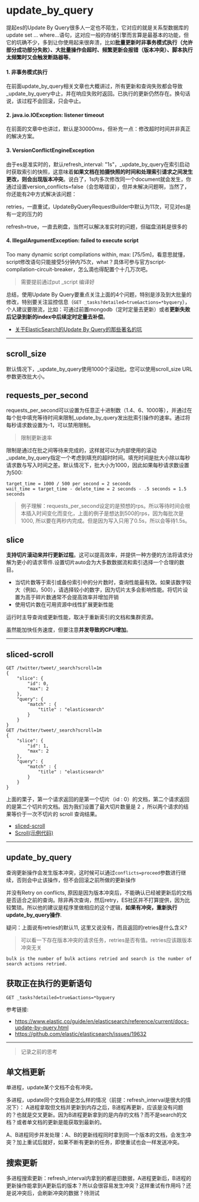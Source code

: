 
# update_by_query

提起es的Update By Query很多人一定也不陌生，它对应的就是关系型数据库的update set ... where...语句，这对应一般的存储引擎而言算是最基本的功能，但它的坑确不少，多到让你使用起来很奔溃，比如**批量更新时非事务模式执行（允许部分成功部分失败）、大批量操作会超时、频繁更新会报错（版本冲突）、脚本执行太频繁时又会触发断路器等**。


#### 1. 非事务模式执行

在前面update_by_query相关文章也大概讲过，所有更新和查询失败都会导致_update_by_query中止，并在响应失败时返回。已执行的更新仍然存在。换句话说，该过程不会回滚，只会中止。

#### 2. java.io.IOException: listener timeout

在前面的文章中也讲过，默认是30000ms，但补充一点：修改超时时间并非真正的解决方案。

#### 3. VersionConflictEngineException

由于es是准实时的，默认refresh_interval: "1s"，_update_by_query在索引启动时获取索引的快照，这意味着**如果文档在拍摄快照的时间和处理索引请求之间发生更改，则会出现版本冲突**。说白了，1s内多次修改同一个document就会发生，你通过设置version_conflicts=false（会忽略错误），但并未解决问题啊，当然了，你还能有2中方式解决该问题：

retries，一直重试，UpdateByQueryRequestBuilder中默认为11次，可见对es是有一定的压力的

refresh=true，一直去刷盘，当然可以解决准实时的问题，但磁盘消耗是很多的
#### 4. IllegalArgumentException: failed to execute script

Too many dynamic script compilations within, max: [75/5m]，看意思就懂，script修改语句只能接受5分钟内75次，what？具体可参与官方script-compilation-circuit-breaker，怎么滴也得配置个十几万次吧。
> 需要提前通过put _script 编译好

总结，使用Update By Query要重点关注上面的4个问题，特别是涉及到大批量的修改，特别要关注监控信息（`GET _tasks?detailed=true&actions=*byquery`），个人建议要限流，比如：可通过前置mongodb（定时定量去更新）或者**更新失败后记录到新的index中后续定时定量去补偿**。

- [关于ElasticSearch的Update By Query的那些著名的坑](https://blog.csdn.net/alex_xfboy/article/details/99715217)


---
## scroll_size

默认情况下，_update_by_query使用1000个滚动批。您可以使用scroll_size URL参数更改批大小。

## requests_per_second
requests_per_second可以设置为任意正十进制数（1.4、6、1000等），并通过在每个批中填充等待时间来限制_update_by_query发出批索引操作的速率。通过将每秒请求数设置为-1，可以禁用限制。
> 限制更新速率

限制是通过在批之间等待来完成的，这样就可以为内部使用的滚动_update_by_query指定一个考虑到填充的超时时间。填充时间是批大小除以每秒请求数与写入时间之差。默认情况下，批大小为1000，因此如果每秒请求数设置为500:

```
target_time = 1000 / 500 per second = 2 seconds
wait_time = target_time - delete_time = 2 seconds - .5 seconds = 1.5 seconds
```
> 例子理解：requests_per_second设定的是预想的rps。所以等待时间会根本插入时间变化而变化，上面的例子是想达到500的rps，因为每批次是1000, 所以要在两秒内完成。但是因为写入只用了0.5s，所以会等待1.5s。

## slice
**支持切片滚动来并行更新过程**。这可以提高效率，并提供一种方便的方法将请求分解为更小的请求零件.设置切片auto会为大多数数据流和索引选择一个合理的数目。

- 当切片数等于索引或备份索引中的分片数时，查询性能最有效。如果该数字较大（例如，500），请选择较小的数字，因为切片太多会影响性能。将切片设置为高于碎片数通常不会提高效率并增加开销
- 使用切片数在可用资源中线性扩展更新性能

运行时主导查询或更新性能，取决于重新索引的文档和集群资源。

虽然能加快任务速度，但要注意**并发导致的CPU增加**。

---
## sliced-scroll

```shell script
GET /twitter/tweet/_search?scroll=1m
{
    "slice": {
        "id": 0,
        "max": 2
    },
    "query": {
        "match" : {
            "title" : "elasticsearch"
        }
    }
}
GET /twitter/tweet/_search?scroll=1m
{
    "slice": {
        "id": 1,
        "max": 2
    },
    "query": {
        "match" : {
            "title" : "elasticsearch"
        }
    }
}
```

上面的栗子，第一个请求返回的是第一个切片（id : 0）的文档，第二个请求返回的是第二个切片的文档。因为我们设置了最大切片数量是 2 ，所以两个请求的结果等价于一次不切片的 scroll 查询结果。


- [sliced-scroll](https://www.elastic.co/guide/en/elasticsearch/reference/5.4/search-request-scroll.html#sliced-scroll)
- [Scroll(示例代码)](https://www.136.la/tech/show-804943.html)

---
## update_by_query
查询更新操作会发生版本冲突，这时候可以通过`conflicts=proceed`参数进行继续，否则会中止该操作，但不会回滚之前所做的更新操作

并没有Retry on conflicts, 原因是因为版本冲突后，不能确认已经被更新后的文档是否适合之前的查询。除非再次查询，然后retry，ES社区并不打算提供，因为比较繁琐。所以他的建议是程序里做相应的这个逻辑，**如果有冲突，重新执行update_by_query操作**.

疑问：上面说有retries的默认11, 这里又说没有，而且返回的retries是什么含义?
> 可以看一下存在版本冲突的请求任务，retries是否有值。retries应该跟版本冲突无关

`bulk is the number of bulk actions retried and search is the number of search actions retried.`

## 获取正在执行的更新语句

```
GET _tasks?detailed=true&actions=*byquery
```


参考链接:
* <https://www.elastic.co/guide/en/elasticsearch/reference/current/docs-update-by-query.html>
* <https://github.com/elastic/elasticsearch/issues/19632>


---
> 记录之前的思考

## 单文档更新

单进程，update某个文档不会有冲突。

多进程，update同个文档会是怎么样的情况（前提：refresh_interval是很大的情况下）：
A进程拿取但文档并更新到内存之后，B进程再更新，应该是没有问题的？也就是交叉更新。因为B进程更新拿到的是内存的文档？而不是search的文档？或者单文档的更新是能获取到最新的。

A、B进程同步并发处理：A、B的更新线程同时拿到同一个版本的文档，会发生冲突？加上重试后就好，如果不断有更新的任务，即使重试也会一样发送冲突。

## 搜索更新

多进程搜索更新：refresh_interval内拿到的都是旧数据，A进程更新后，B进程的更新操作能拿到A更新后的版本？所以会很容易发生冲突？这样重试有作用吗？还是说冲突后，会刷新冲突的数据？待测试
